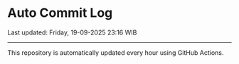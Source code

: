 # Auto Commit Log

Last updated: Friday, 19-09-2025 23:16 WIB

---

This repository is automatically updated every hour using GitHub Actions.
